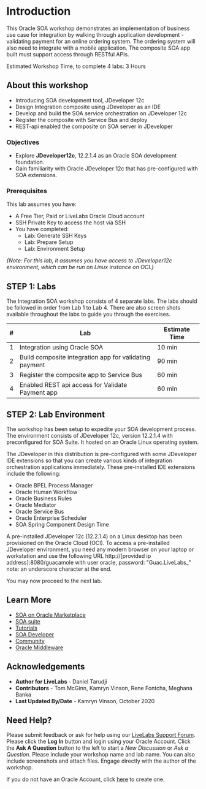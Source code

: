 # Introduction

This Oracle SOA workshop demonstrates an implementation of business use case for integration by walking through application development - validating payment for an online ordering system. The ordering system will also need to integrate with a mobile application. The composite SOA app built must support access through RESTful APIs.

<!-- In the advanced workshop, the order processing would also integrate with systems and apps from the packaging department to do ship orders with preferred shipping providers based on the type of shipping service (2 day, 5-7 day shipping, and so on).

The bulk fulfillment process must run according to a predefined pick-up schedule. Upon fulfillment processing and orders being sent to the packaging department, a message must be communicated to the customer (either bulk or on-demand). -->

Estimated Workshop Time, to complete 4 labs: 3 Hours

## About this workshop

* Introducing SOA development tool, JDeveloper 12c
* Design Integration composite using JDeveloper as an IDE
* Develop and build the SOA service orchestration on JDeveloper 12c
* Register the composite with Service Bus and deploy
* REST-api enabled the composite on SOA server in JDeveloper

### Objectives
- Explore **JDeveloper12c**, 12.2.1.4 as an Oracle SOA development foundation.
- Gain familiarity with Oracle JDeveloper 12c that has pre-configured with SOA extensions.

### Prerequisites
This lab assumes you have:
- A Free Tier, Paid or LiveLabs Oracle Cloud account
- SSH Private Key to access the host via SSH
- You have completed:
    - Lab: Generate SSH Keys
    - Lab: Prepare Setup
    - Lab: Environment Setup
  
*{Note: For this lab, it assumes you have access to JDeveloper12c environment, which can be run on Linux instance on OCI.}*

## STEP 1: Labs

The Integration SOA workshop consists of 4 separate labs.  The labs should be followed in order from Lab 1 to Lab 4.  There are also screen shots available throughout the labs to guide you through the exercises. 

| # | Lab | Estimate Time |
| --- | --- | --- |
| 1 | Integration using Oracle SOA | 10 min |
| 2 | Build composite integration app for validating payment | 90 min |
| 3 | Register the composite app to Service Bus | 60 min |
| 4 | Enabled REST api access for Validate Payment app | 60 min |

<!-- During the live lab, the tutorial pdf document can be found on the desktop of your OCI Linux instance.

![](../images/2/soa-tutorialpdf.png) -->

## STEP 2: Lab Environment

The workshop has been setup to expedite your SOA development process. The environment consists of JDeveloper 12c, version 12.2.1.4 with preconfigured for SOA Suite. It hosted on an Oracle Linux operating system.

The JDeveloper in this distribution is pre-configured with some JDeveloper IDE extensions so that you can create various kinds of integration orchestration applications immediately. These pre-installed IDE extensions include the following:
- Oracle BPEL Process Manager
- Oracle Human Workflow
- Oracle Business Rules
- Oracle Mediator
- Oracle Service Bus
- Oracle Enterprise Scheduler
- SOA Spring Component Design Time

A pre-installed JDeveloper 12c (12.2.1.4) on a Linux desktop has been provisioned on the Oracle Cloud (OCI). To access a pre-installed JDeveloper environment, you need any modern browser on your laptop or workstation and use the following URL http://[provided ip address]:8080/guacamole with user oracle, password: "Guac.LiveLabs_" note: an underscore character at the end.

You may now proceed to the next lab.

## Learn More

- <a href= https://cloudmarketplace.oracle.com/marketplace/en_US/listing/74792101> SOA on Oracle Marketplace </a>
-   <a href= https://www.oracle.com/middleware/technologies/soasuite.html> SOA suite </a>
-   <a href= https://www.oracle.com/middleware/technologies/soasuite-learmore.html> Tutorials </a> 
-  <a href= https://docs.oracle.com/middleware/12211/soasuite/develop/SOASE.pdf> SOA Developer </a> 
- <a href= https://apex.oracle.com/community> Community </a>
-  <a href=https://www.oracle.com/technetwork/middleware/weblogic/learnmore/reducing-middleware-costs-2327571.pdf> Oracle Middleware </a>

## Acknowledgements
* **Author for LiveLabs** - Daniel Tarudji
* **Contributors** - Tom McGinn, Kamryn Vinson, Rene Fontcha, Meghana Banka
* **Last Updated By/Date** - Kamryn Vinson, October 2020

## Need Help?
Please submit feedback or ask for help using our [LiveLabs Support Forum](https://community.oracle.com/tech/developers/categories/livelabsdiscussions). Please click the **Log In** button and login using your Oracle Account. Click the **Ask A Question** button to the left to start a *New Discussion* or *Ask a Question*.  Please include your workshop name and lab name.  You can also include screenshots and attach files.  Engage directly with the author of the workshop.

If you do not have an Oracle Account, click [here](https://profile.oracle.com/myprofile/account/create-account.jspx) to create one.